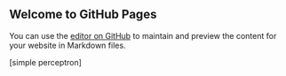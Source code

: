 ## Welcome to GitHub Pages

You can use the [editor on GitHub](https://github.com/aplyer/vision5a/edit/master/README.md) to maintain and preview the content for your website in Markdown files.



[simple perceptron]
